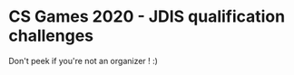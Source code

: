 CS Games 2020 - JDIS qualification challenges
=============================================

Don't peek if you're not an organizer ! :)
